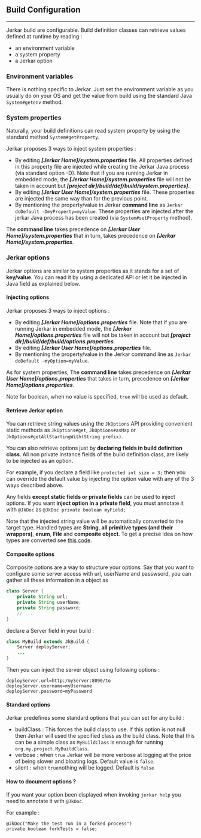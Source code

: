 ## Build Configuration
----

Jerkar build are configurable. Build definition classes can retrieve values defined at runtime by reading :

* an environment variable
* a system property
* a Jerkar option

### Environment variables
There is nothing specific to Jerkar. Just set the environment variable as you usually do on your OS and get the value from build using the standard Java `System#getenv` method.

### System properties
Naturally, your build definitions can read system property by using the standard method `System#getProperty`.

Jerkar proposes 3 ways to inject system properties :

* By editing ___[Jerkar Home]/system.properties___ file. All properties defined in this property file are injected while creating the Jerkar Java process (via standard option -D). 
  Note that if you are running Jerkar in embedded mode, the ___[Jerkar Home]/system.properties___ file will not be taken in account but ___[project dir]/build/def/build/system.properties]___.
* By editing ___[Jerkar User Home]/system.properties___ file. These properties are injected the same way than for the previous point.
* By mentioning the property/value in Jerkar __command line__ as `Jerkar doDefault -DmyProperty=myValue`. These properties are injected after the jerkar Java process has been created (via `System#setProperty` method). 

The __command line__ takes precedence on ___[Jerkar User Home]/system.properties___ that in turn, takes precedence on ___[Jerkar Home]/system.properties___.


### Jerkar options

Jerkar options are similar to system properties as it stands for a set of __key/value__. You can read it by using a dedicated API or let it be injected in Java field as explained below.

#### Injecting options

Jerkar proposes 3 ways to inject options :

* By editing ___[Jerkar Home]/options.properties___ file. 
  Note that if you are running Jerkar in embedded mode, the ___[Jerkar Home]/options.properties___ file will not be taken in account but ___[project dir]/build/def/build/options.properties___.
* By editing ___[Jerkar User Home]/options.properties___ file.
* By mentioning the property/value in the Jerkar command line as `Jerkar doDefault -myOption=myValue`.

As for system properties, The __command line__ takes precedence on ___[Jerkar User Home]/options.properties___ that takes in turn,  precedence on ___[Jerkar Home]/options.properties___.

Note for boolean, when no value is specified, `true` will be used as default.

#### Retrieve Jerkar option

You can retrieve string values using the `JkOptions` API providing convenient static methods as `JkOptions#get`, `JkOptions#asMap` or `JkOptions#getAllStartingWith(String prefix)`.

You can also retrieve options just by __declaring fields in build definition class__. 
All non private instance fields of the build definition class, are likely to be injected as an option.

For example, if you declare a field like `protected int size = 3;` then you can override the default value by injecting the option value with any of the 3 ways described above.

Any fields __except static fields or private fields__ can be used to inject options.
If you want __inject option in a private field__, you must annotate it with `@JkDoc` as `@JkDoc private boolean myField;` 

Note that the injected string value will be automatically converted to the target type.
Handled types are __String__, __all primitive types (and their wrappers)__, __enum__, __File__ and __composite object__.
To get a precise idea on how types are converted see [this code](https://github.com/jerkar/jerkar/blob/master/org.jerkar.core/src/main/java/org/jerkar/tool/OptionInjector.java).

#### Composite options

Composite options are a way to structure your options. Say that you want to configure some server access with url, userName and passwsord,
you can gather all these information in a object as 

```Java
class Server {
	private String url;
	private String userName;
	private String password;
	// ...
}
```

declare a Server field in your build :

```Java
class MyBuild extends JkBuild {
	Server deployServer;
	...
}
```
Then you can inject the server object using following options :

```
deployServer.url=http:/myServer:8090/to
deployServer.username=myUsername
deployServer.password=myPassword
```

#### Standard options

Jerkar predefines some standard options that you can set for any build :

* buildClass : This forces the build class to use. If this option is not null then Jerkar will used the specified class as the build class.
Note that this can be a simple class as `MyBuildClass` is enough for running `org.my.project.MyBuildClass`. 
* verbose : when `true` Jerkar will be more verbose at logging at the price of being slower and bloating logs. Default value is `false`.
* silent : when `true`nothing will be logged. Default is `false`


#### How to document options ?

If you want your option been displayed when invoking `jerkar help` you need to annotate it with `@JkDoc`.

For example :

```
@JkDoc("Make the test run in a forked process")
private boolean forkTests = false;
```

<br/>
